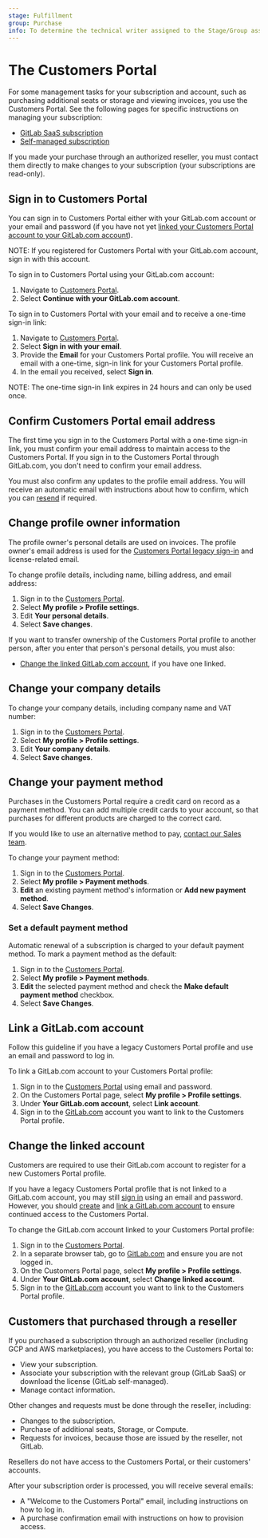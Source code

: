 ```yaml
---
stage: Fulfillment
group: Purchase
info: To determine the technical writer assigned to the Stage/Group associated with this page, see https://handbook.gitlab.com/handbook/product/ux/technical-writing/#assignments
---
```


# The Customers Portal

For some management tasks for your subscription and account, such as purchasing additional seats or storage and viewing invoices, you use the Customers Portal. See the following pages for specific instructions on managing your subscription:

- [GitLab SaaS subscription](gitlab_com/index.md)
- [Self-managed subscription](self_managed/index.md)

If you made your purchase through an authorized reseller, you must contact them directly to make changes to your subscription (your subscriptions are read-only).

## Sign in to Customers Portal

You can sign in to Customers Portal either with your GitLab.com account or your email and password (if you have not yet [linked your Customers Portal account to your GitLab.com account](#link-a-gitlabcom-account)).

NOTE:
If you registered for Customers Portal with your GitLab.com account, sign in with this account.

To sign in to Customers Portal using your GitLab.com account:

1. Navigate to [Customers Portal](https://customers.gitlab.com/customers/sign_in).
1. Select **Continue with your GitLab.com account**.

To sign in to Customers Portal with your email and to receive a one-time sign-in link:

1. Navigate to [Customers Portal](https://customers.gitlab.com/customers/sign_in).
1. Select **Sign in with your email**.
1. Provide the **Email** for your Customers Portal profile. You will receive
   an email with a one-time, sign-in link for your Customers Portal profile.
1. In the email you received, select **Sign in**.

NOTE:
The one-time sign-in link expires in 24 hours and can only be used once.

## Confirm Customers Portal email address

The first time you sign in to the Customers Portal with a one-time sign-in link,
you must confirm your email address to maintain access to the Customers Portal. If you sign in
to the Customers Portal through GitLab.com, you don't need to confirm your email address.

You must also confirm any updates to the profile email address. You will receive
an automatic email with instructions about how to confirm, which you can [resend](https://customers.gitlab.com/customers/confirmation/new)
if required.

## Change profile owner information

The profile owner's personal details are used on invoices. The profile owner's email address is used for the [Customers Portal legacy sign-in](#sign-in-to-customers-portal) and license-related email.

To change profile details, including name, billing address, and email address:

1. Sign in to the [Customers Portal](https://customers.gitlab.com/customers/sign_in).
1. Select **My profile > Profile settings**.
1. Edit **Your personal details**.
1. Select **Save changes**.

If you want to transfer ownership of the Customers Portal profile
to another person, after you enter that person's personal details, you must also:

- [Change the linked GitLab.com account](#change-the-linked-account), if you have one linked.

## Change your company details

To change your company details, including company name and VAT number:

1. Sign in to the [Customers Portal](https://customers.gitlab.com/customers/sign_in).
1. Select **My profile > Profile settings**.
1. Edit **Your company details**.
1. Select **Save changes**.

## Change your payment method

Purchases in the Customers Portal require a credit card on record as a payment method. You can add
multiple credit cards to your account, so that purchases for different products are charged to the
correct card.

If you would like to use an alternative method to pay,
[contact our Sales team](https://about.gitlab.com/sales/).

To change your payment method:

1. Sign in to the [Customers Portal](https://customers.gitlab.com/customers/sign_in).
1. Select **My profile > Payment methods**.
1. **Edit** an existing payment method's information or **Add new payment method**.
1. Select **Save Changes**.

### Set a default payment method

Automatic renewal of a subscription is charged to your default payment method. To mark a payment
method as the default:

1. Sign in to the [Customers Portal](https://customers.gitlab.com/customers/sign_in).
1. Select **My profile > Payment methods**.
1. **Edit** the selected payment method and check the **Make default payment method** checkbox.
1. Select **Save Changes**.

## Link a GitLab.com account

Follow this guideline if you have a legacy Customers Portal profile and use an email and password to log in.

To link a GitLab.com account to your Customers Portal profile:

1. Sign in to the [Customers Portal](https://customers.gitlab.com/customers/sign_in?legacy=true) using email and password.
1. On the Customers Portal page, select **My profile > Profile settings**.
1. Under **Your GitLab.com account**, select **Link account**.
1. Sign in to the [GitLab.com](https://gitlab.com/users/sign_in) account you want to link to the Customers Portal profile.

## Change the linked account

Customers are required to use their GitLab.com account to register for a new Customers Portal profile.

If you have a legacy Customers Portal profile that is not linked to a GitLab.com account, you may still [sign in](https://customers.gitlab.com/customers/sign_in?legacy=true) using an email and password. However, you should [create](https://gitlab.com/users/sign_up) and [link a GitLab.com account](#change-the-linked-account) to ensure continued access to the Customers Portal.

To change the GitLab.com account linked to your Customers Portal profile:

1. Sign in to the [Customers Portal](https://customers.gitlab.com/customers/sign_in).
1. In a separate browser tab, go to [GitLab.com](https://gitlab.com/users/sign_in) and ensure you are not logged in.
1. On the Customers Portal page, select **My profile > Profile settings**.
1. Under **Your GitLab.com account**, select **Change linked account**.
1. Sign in to the [GitLab.com](https://gitlab.com/users/sign_in) account you want to link to the Customers Portal profile.

## Customers that purchased through a reseller

If you purchased a subscription through an authorized reseller (including GCP and AWS marketplaces), you have access to the Customers Portal to:

- View your subscription.
- Associate your subscription with the relevant group (GitLab SaaS) or download the license (GitLab self-managed).
- Manage contact information.

Other changes and requests must be done through the reseller, including:

- Changes to the subscription.
- Purchase of additional seats, Storage, or Compute.
- Requests for invoices, because those are issued by the reseller, not GitLab.

Resellers do not have access to the Customers Portal, or their customers' accounts.

After your subscription order is processed, you will receive several emails:

- A "Welcome to the Customers Portal" email, including instructions on how to log in.
- A purchase confirmation email with instructions on how to provision access.
